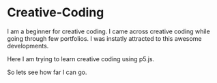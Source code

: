 # Creative-Coding 

I am a beginner for creative coding. I came across creative coding while going through few portfolios. I was instatly attracted to this awesome developments.

Here I am trying to learn creative coding using p5.js.

So lets see how far I can go.
